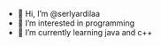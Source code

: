 - 👋 Hi, I’m @serlyardilaa
- 👀 I’m interested in programming 
- 🌱 I’m currently learning java and c++

<!---
serlyardilaa/serlyardilaa is a ✨ special ✨ repository because its `README.md` (this file) appears on your GitHub profile.
You can click the Preview link to take a look at your changes.
--->

